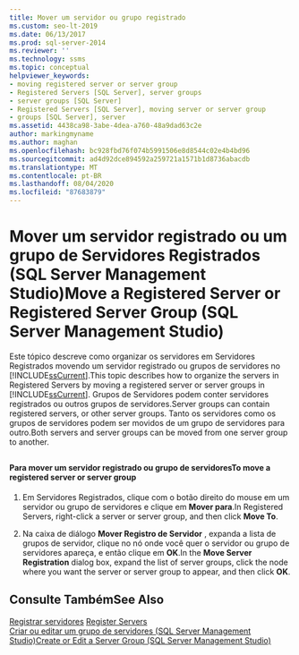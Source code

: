 ```yaml
---
title: Mover um servidor ou grupo registrado
ms.custom: seo-lt-2019
ms.date: 06/13/2017
ms.prod: sql-server-2014
ms.reviewer: ''
ms.technology: ssms
ms.topic: conceptual
helpviewer_keywords:
- moving registered server or server group
- Registered Servers [SQL Server], server groups
- server groups [SQL Server]
- Registered Servers [SQL Server], moving server or server group
- groups [SQL Server], server
ms.assetid: 4438ca98-3abe-4dea-a760-48a9dad63c2e
author: markingmyname
ms.author: maghan
ms.openlocfilehash: bc928fbd76f074b5991506e8d8544c02e4b4bd96
ms.sourcegitcommit: ad4d92dce894592a259721a1571b1d8736abacdb
ms.translationtype: MT
ms.contentlocale: pt-BR
ms.lasthandoff: 08/04/2020
ms.locfileid: "87683879"
---
```

# <a name="move-a-registered-server-or-registered-server-group-sql-server-management-studio"></a><span data-ttu-id="f843b-102">Mover um servidor registrado ou um grupo de Servidores Registrados (SQL Server Management Studio)</span><span class="sxs-lookup"><span data-stu-id="f843b-102">Move a Registered Server or Registered Server Group (SQL Server Management Studio)</span></span>
  <span data-ttu-id="f843b-103">Este tópico descreve como organizar os servidores em Servidores Registrados movendo um servidor registrado ou grupos de servidores no [!INCLUDE[ssCurrent](../../includes/sscurrent-md.md)].</span><span class="sxs-lookup"><span data-stu-id="f843b-103">This topic describes how to organize the servers in Registered Servers by moving a registered server or  server groups in [!INCLUDE[ssCurrent](../../includes/sscurrent-md.md)].</span></span> <span data-ttu-id="f843b-104">Grupos de Servidores podem conter servidores registrados ou outros grupos de servidores.</span><span class="sxs-lookup"><span data-stu-id="f843b-104">Server groups can contain registered servers, or other server groups.</span></span> <span data-ttu-id="f843b-105">Tanto os servidores como os grupos de servidores podem ser movidos de um grupo de servidores para outro.</span><span class="sxs-lookup"><span data-stu-id="f843b-105">Both servers and server groups can be moved from one server group to another.</span></span>  
  
##  <a name="SSMSProcedure"></a>  
  
#### <a name="to-move-a-registered-server-or-server-group"></a><span data-ttu-id="f843b-106">Para mover um servidor registrado ou grupo de servidores</span><span class="sxs-lookup"><span data-stu-id="f843b-106">To move a registered server or server group</span></span>  
  
1.  <span data-ttu-id="f843b-107">Em Servidores Registrados, clique com o botão direito do mouse em um servidor ou grupo de servidores e clique em **Mover para**.</span><span class="sxs-lookup"><span data-stu-id="f843b-107">In Registered Servers, right-click a server or server group, and then click **Move To**.</span></span>  
  
2.  <span data-ttu-id="f843b-108">Na caixa de diálogo **Mover Registro de Servidor** , expanda a lista de grupos de servidor, clique no nó onde você quer o servidor ou grupo de servidores apareça, e então clique em **OK**.</span><span class="sxs-lookup"><span data-stu-id="f843b-108">In the **Move Server Registration** dialog box, expand the list of server groups, click the node where you want the server or server group to appear, and then click **OK**.</span></span>  
  
## <a name="see-also"></a><span data-ttu-id="f843b-109">Consulte Também</span><span class="sxs-lookup"><span data-stu-id="f843b-109">See Also</span></span>  
 <span data-ttu-id="f843b-110">[Registrar servidores](register-servers.md) </span><span class="sxs-lookup"><span data-stu-id="f843b-110">[Register Servers](register-servers.md) </span></span>  
 [<span data-ttu-id="f843b-111">Criar ou editar um grupo de servidores &#40;SQL Server Management Studio&#41;</span><span class="sxs-lookup"><span data-stu-id="f843b-111">Create or Edit a Server Group &#40;SQL Server Management Studio&#41;</span></span>](create-or-edit-a-server-group-sql-server-management-studio.md)  
  
  

